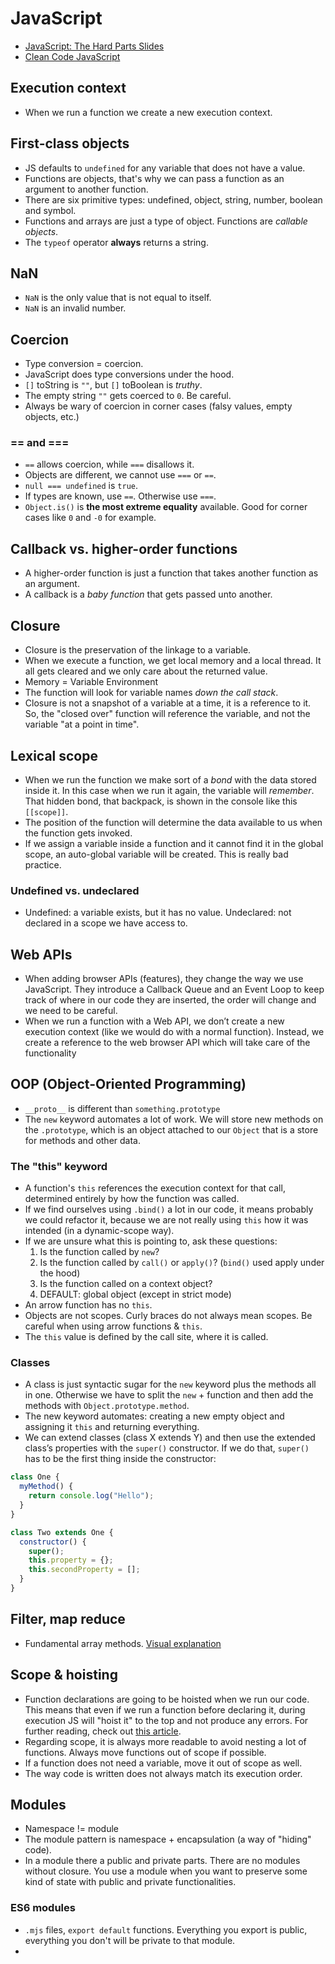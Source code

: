 # JavaScript

- [JavaScript: The Hard Parts Slides](https://frontendmasters.com/assets/resources/willsentance/js-the-hard-parts.pdf)
- [Clean Code JavaScript](https://github.com/ryanmcdermott/clean-code-javascript)

## Execution context

- When we run a function we create a new execution context.

## First-class objects

- JS defaults to `undefined` for any variable that does not have a value.
- Functions are objects, that's why we can pass a function as an argument to another function.
- There are six primitive types: undefined, object, string, number, boolean and symbol.
- Functions and arrays are just a type of object. Functions are _callable objects_.
- The `typeof` operator **always** returns a string.

## NaN

- `NaN` is the only value that is not equal to itself.
- `NaN` is an invalid number.

## Coercion

- Type conversion = coercion.
- JavaScript does type conversions under the hood.
- `[]` toString is `""`, but `[]` toBoolean is _truthy_.
- The empty string `""` gets coerced to `0`. Be careful.
- Always be wary of coercion in corner cases (falsy values, empty objects, etc.)

### == and ===

- `==` allows coercion, while `===` disallows it.
- Objects are different, we cannot use `===` or `==`.
- `null === undefined` is `true`.
- If types are known, use `==`. Otherwise use `===`.
- `Object.is()` is **the most extreme equality** available. Good for corner cases like `0` and `-0` for example.

## Callback vs. higher-order functions

- A higher-order function is just a function that takes another function as an argument.
- A callback is a _baby function_ that gets passed unto another.

## Closure

- Closure is the preservation of the linkage to a variable.
- When we execute a function, we get local memory and a local thread. It all gets cleared and we only care about the returned value.
- Memory = Variable Environment
- The function will look for variable names _down the call stack_.
- Closure is not a snapshot of a variable at a time, it is a reference to it. So, the "closed over" function will reference the variable, and not the variable "at a point in time".

## Lexical scope

- When we run the function we make sort of a _bond_ with the data stored inside it. In this case when we run it again, the variable will _remember_. That hidden bond, that backpack, is shown in the console like this `[[scope]]`.
- The position of the function will determine the data available to us when the function gets invoked.
- If we assign a variable inside a function and it cannot find it in the global scope, an auto-global variable will be created. This is really bad practice.

### Undefined vs. undeclared

- Undefined: a variable exists, but it has no value. Undeclared: not declared in a scope we have access to.

## Web APIs

- When adding browser APIs (features), they change the way we use JavaScript. They introduce a Callback Queue and an Event Loop to keep track of where in our code they are inserted, the order will change and we need to be careful.
- When we run a function with a Web API, we don’t create a new execution context (like we would do with a normal function). Instead, we create a reference to the web browser API which will take care of the functionality

## OOP (Object-Oriented Programming)

- `__proto__` is different than `something.prototype`
- The `new` keyword automates a lot of work. We will store new methods on the `.prototype`, which is an object attached to our `Object` that is a store for methods and other data.

### The "this" keyword

- A function's `this` references the execution context for that call, determined entirely by how the function was called.
- If we find ourselves using `.bind()` a lot in our code, it means probably we could refactor it, because we are not really using `this` how it was intended (in a dynamic-scope way).
- If we are unsure what this is pointing to, ask these questions:
  1. Is the function called by `new`?
  2. Is the function called by `call()` or `apply()`? (`bind()` used apply under the hood)
  3. Is the function called on a context object?
  4. DEFAULT: global object (except in strict mode)
- An arrow function has no `this`.
- Objects are not scopes. Curly braces do not always mean scopes. Be careful when using arrow functions & `this`.
- The `this` value is defined by the call site, where it is called.

### Classes

- A class is just syntactic sugar for the `new` keyword plus the methods all in one. Otherwise we have to split the `new` + function and then add the methods with `Object.prototype.method`.
- The new keyword automates: creating a new empty object and assigning it `this` and returning everything.
- We can extend classes (class X extends Y) and then use the extended class’s properties with the `super()` constructor. If we do that, `super()` has to be the first thing inside the constructor:

```js
class One {
  myMethod() {
    return console.log("Hello");
  }
}

class Two extends One {
  constructor() {
    super();
    this.property = {};
    this.secondProperty = [];
  }
}
```

## Filter, map reduce

- Fundamental array methods. [Visual explanation](https://twitter.com/itenterpriseuk/status/1210304458229506049/photo/1)

## Scope & hoisting

- Function declarations are going to be hoisted when we run our code. This means that even if we run a function before declaring it, during execution JS will "hoist it" to the top and not produce any errors. For further reading, check out [this article](https://scotch.io/tutorials/understanding-hoisting-in-javascript).
- Regarding scope, it is always more readable to avoid nesting a lot of functions. Always move functions out of scope if possible.
- If a function does not need a variable, move it out of scope as well.
- The way code is written does not always match its execution order.

## Modules

- Namespace != module
- The module pattern is namespace + encapsulation (a way of "hiding" code).
- In a module there a public and private parts. There are no modules without closure. You use a module when you want to preserve some kind of state with public and private functionalities.

### ES6 modules

- `.mjs` files, `export default` functions. Everything you export is public, everything you don't will be private to that module.
-
